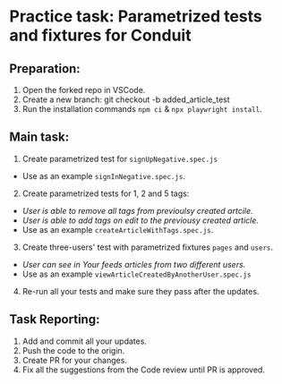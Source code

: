 # Practice task: Parametrized tests and fixtures for Conduit

## Preparation:
1. Open the forked repo in VSCode.
2. Create a new branch: git checkout -b added_article_test
3. Run the installation commands `npm ci` & `npx playwright install`.

## Main task:
1. Create parametrized test for `signUpNegative.spec.js`
- Use as an example `signInNegative.spec.js`. 
2. Create parametrized tests for 1, 2 and 5 tags:
- *User is able to remove all tags from previoulsy created artcile.* 
- *User is able to add tags on edit to the previousy created article.* 
- Use as an example `createArticleWithTags.spec.js`. 
3. Create three-users' test with parametrized fixtures `pages` and `users`.
- *User can see in Your feeds articles from two different users.*
- Use as an example `viewArticleCreatedByAnotherUser.spec.js`
4. Re-run all your tests and make sure they pass after the updates. 
 

## Task Reporting: 
1. Add and commit all your updates. 
2. Push the code to the origin.
3. Create PR for your changes. 
4. Fix all the suggestions from the Code review until PR is approved.  

